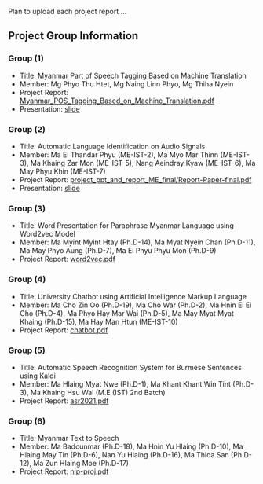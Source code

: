 Plan to upload each project report ...

## Project Group Information

### Group (1)
- Title: Myanmar Part of Speech Tagging Based on Machine Translation  
- Member: Mg Phyo Thu Htet, Mg Naing Linn Phyo, Mg Thiha Nyein  
- Project Report: [Myanmar_POS_Tagging_Based_on_Machine_Translation.pdf](https://github.com/ye-kyaw-thu/NLP-Class/blob/master/final-project/Report/group1/Myanmar_POS_Tagging_Based_on_Machine_Translation.pdf)
- Presentation: [slide](https://github.com/ye-kyaw-thu/NLP-Class/blob/master/final-project/Report/group1/4.Presentation/Myanmar%20Part%20of%20Speech%20Tagging%20Based%20on%20Machine%20Translation.pdf)

### Group (2)
- Title: Automatic Language Identification on Audio Signals  
- Member: Ma Ei Thandar Phyu (ME-IST-2), Ma Myo Mar Thinn (ME-IST-3), Ma Khaing Zar Mon (ME-IST-5), Nang Aeindray Kyaw (ME-IST-6), Ma May Phyu Khin (ME-IST-7)  
- Project Report: [project_ppt_and_report_ME_final/Report-Paper-final.pdf](https://github.com/ye-kyaw-thu/NLP-Class/blob/master/final-project/Report/group2/project_ppt_and_report_ME_final/Report-Paper-final.pdf)
- Presentation: [slide](https://github.com/ye-kyaw-thu/NLP-Class/blob/master/final-project/Report/group2/project_ppt_and_report_ME_final/Project-ppt-final.pdf)

### Group (3)
- Title: Word Presentation for Paraphrase Myanmar Language using Word2vec Model
- Member: Ma Myint Myint Htay (Ph.D-14), Ma Myat Nyein Chan (Ph.D-11), Ma May Phyo Aung (Ph.D-7), Ma Ei Phyu Phyu Mon (Ph.D-9)
- Project Report: [word2vec.pdf](https://github.com/ye-kyaw-thu/NLP-Class/blob/master/final-project/Report/group3/word2vec-group/w2v-paper-final/word2vec.pdf)

### Group (4)
- Title: University Chatbot using Artificial Intelligence Markup Language
- Member: Ma Cho Zin Oo (Ph.D-19), Ma Cho War (Ph.D-2), Ma Hnin Ei Ei Cho (Ph.D-4), Ma Phyo Hay Mar Wai (Ph.D-5), Ma May Myat Myat Khaing (Ph.D-15), Ma Hay Man Htun (ME-IST-10)
- Project Report: [chatbot.pdf](https://github.com/ye-kyaw-thu/NLP-Class/blob/master/final-project/Report/group4/chatbot.pdf)

### Group (5)
- Title: Automatic Speech Recognition System for Burmese Sentences using Kaldi
- Member: Ma Hlaing Myat Nwe (Ph.D-1), Ma Khant Khant Win Tint (Ph.D-3), Ma Khaing Hsu Wai (M.E (IST) 2nd Batch)
- Project Report: [asr2021.pdf](https://github.com/ye-kyaw-thu/NLP-Class/blob/master/final-project/Report/group5/ASR-Project-report/asr2021.pdf)

### Group (6)
- Title: Myanmar Text to Speech
- Member: Ma Badounmar (Ph.D-18), Ma Hnin Yu Hlaing (Ph.D-10), Ma Hlaing May Tin (Ph.D-6), Nan Yu Hlaing (Ph.D-16), Ma Thida San (Ph.D-12), Ma Zun Hlaing Moe (Ph.D-17)
- Project Report: [nlp-proj.pdf](https://github.com/ye-kyaw-thu/NLP-Class/blob/master/final-project/Report/group6/nlp-project-reportV2/nlp-project-version2/nlp-proj.pdf)
